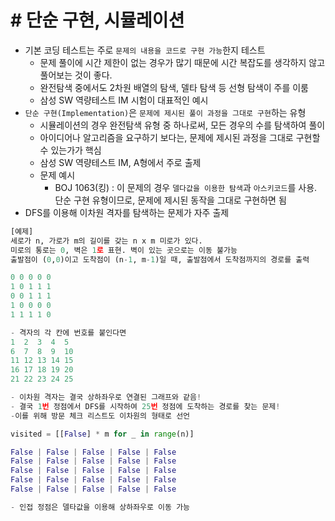 # # 단순 구현, 시뮬레이션
- 기본 코딩 테스트는 주로 `문제의 내용을 코드로 구현 가능`한지 테스트
    - 문제 풀이에 시간 제한이 없는 경우가 많기 때문에 시간 복잡도를 생각하지 않고 풀어보는 것이 좋다.
    - 완전탐색 중에서도 2차원 배열의 탐색, 델타 탐색 등 선형 탐색이 주를 이룸
    - 삼성 SW 역량테스트 IM 시험이 대표적인 예시
- `단순 구현(Implementation)`은 `문제에 제시된 풀이 과정을 그대로 구현`하는 유형
    - 시뮬레이션의 경우 완전탐색 유형 중 하나로써, 모든 경우의 수를 탐색하여 풀이
    - 아이디어나 알고리즘을 요구하기 보다는, 문제에 제시된 과정을 그대로 구현할 수 있는가가 핵심
    - 삼성 SW 역량테스트 IM, A형에서 주로 출제
    - 문제 예시
        - BOJ 1063(킹) : 이 문제의 경우 `델다값을 이용한 탐색`과 `아스키코드`를 사용. 단순 구현 유형이므로, 문제에 제시된 동작을 그대로 구현하면 됨
- DFS를 이용해 이차원 격자를 탐색하는 문제가 자주 출제
``` py
[예제]
세로가 n, 가로가 m의 길이를 갖는 n x m 미로가 있다.
미로의 통로는 0, 벽은 1로 표현. 벽이 있는 곳으로는 이동 불가능
출발점이 (0,0)이고 도착점이 (n-1, m-1)일 때, 출발점에서 도착점까지의 경로를 출력

0 0 0 0 0
1 0 1 1 1
0 0 1 1 1
1 0 0 0 0
1 1 1 1 0

- 격자의 각 칸에 번호를 붙인다면
1  2  3  4  5
6  7  8  9  10
11 12 13 14 15
16 17 18 19 20
21 22 23 24 25

- 이차원 격자는 결국 상하좌우로 연결된 그래프와 같음!
- 결국 1번 정점에서 DFS를 시작하여 25번 정점에 도착하는 경로를 찾는 문제!
-이를 위해 방문 체크 리스트도 이차원의 형태로 선언

visited = [[False] * m for _ in range(n)]

False | False | False | False | False
False | False | False | False | False
False | False | False | False | False
False | False | False | False | False
False | False | False | False | False

- 인접 정점은 델타값을 이용해 상하좌우로 이동 가능
```

